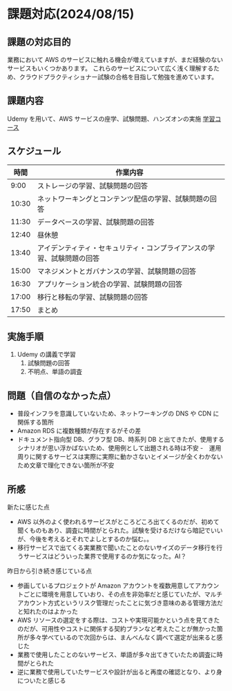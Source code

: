 # 課題対応(2024/08/15)

## 課題の対応目的

業務において AWS のサービスに触れる機会が増えていますが、まだ経験のないサービスもいくつかあります。
これらのサービスについて広く浅く理解するため、クラウドプラクティショナー試験の合格を目指して勉強を進めています。

## 課題内容

Udemy を用いて、AWS サービスの座学、試験問題、ハンズオンの実施
[学習コース](https://www.udemy.com/course/ok-aws-e/?couponCode=24T2MT81324)

## スケジュール

| 時間  | 作業内容                                                               |
| ----- | ---------------------------------------------------------------------- |
| 9:00  | ストレージの学習、試験問題の回答                                       |
| 10:30 | ネットワーキングとコンテンツ配信の学習、試験問題の回答                 |
| 11:30 | データベースの学習、試験問題の回答                                     |
| 12:40 | 昼休憩                                                                 |
| 13:40 | アイデンティティ・セキュリティ・コンプライアンスの学習、試験問題の回答 |
| 15:00 | マネジメントとガバナンスの学習、試験問題の回答                         |
| 16:30 | アプリケーション統合の学習、試験問題の回答                             |
| 17:00 | 移行と移転の学習、試験問題の回答                                       |
| 17:50 | まとめ                                                                 |

## 実施手順

1. Udemy の講義で学習
    1. 試験問題の回答
    2. 不明点、単語の調査

## 問題（自信のなかった点）

-   普段インフラを意識していないため、ネットワーキングの DNS や CDN に関係する箇所
-   Amazon RDS に複数種類が存在するがその差
-   ドキュメント指向型 DB、グラフ型 DB、時系列 DB と出てきたが、使用するシナリオが思い浮かばないため、使用例として出題される時は不安 -　運用周りに関するサービスは実際に実際に動かさないとイメージが全くわかないため文章で理化できない箇所が不安

## 所感

新たに感じた点

-   AWS 以外のよく使われるサービスがところどころ出てくるのだが、初めて聞くものもあり、調査に時間がとられた。試験を受けるだけなら暗記でいいが、今後を考えるとそれでよしとするのか悩む。。
-   移行サービスで出てくる実業務で聞いたことのないサイズのデータ移行を行うサービスはどういった業界で使用するのか気になった。AI？

昨日から引き続き感じている点

-   参画しているプロジェクトが Amazon アカウントを複数用意してアカウントごとに環境を用意していおり、その点を非効率だと感じていたが、マルチアカウント方式というリスク管理だったことに気づき意味のある管理方法だと知れたのはよかった
-   AWS リソースの選定をする際は、コストや実現可能かという点を見てきたのだが、可用性やコストに関係する契約プランなど考えたことが無かった箇所が多々学べているので次回からは、まんべんなく調べて選定が出来ると感じた
-   業務で使用したことのないサービス、単語が多々出てきていたため調査に時間がとられた
-   逆に業務で使用していたサービスや設計が出ると再度の確認となり、より身についたと感じる
